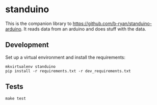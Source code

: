 # standuino

This is the companion library to https://github.com/b-ryan/standuino-arduino.
It reads data from an arduino and does stuff with the data.

## Development

Set up a virtual environment and install the requirements:

```
mkvirtualenv standuino
pip install -r requirements.txt -r dev_requirements.txt
```

## Tests

```
make test
```

